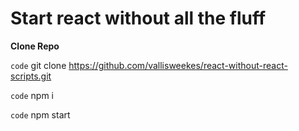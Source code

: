 # Start react without all the fluff

**Clone Repo**

`code`
git clone https://github.com/vallisweekes/react-without-react-scripts.git

`code`
npm i

`code`
npm start
